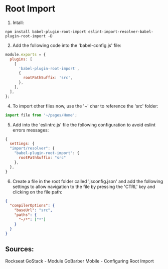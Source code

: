 # Root Import

1. Intall: 
```
npm install babel-plugin-root-import eslint-import-resolver-babel-plugin-root-import -D
```

2. Add the following code into the 'babel-config.js' file:
```js
module.exports = {
  plugins: [
    [
      'babel-plugin-root-import',
      {
        rootPathSuffix: 'src',
      },
    ],
  ],
};

```
4. To import other files now, use the '~' char to reference the 'src' folder:
```javascript
import file from '~/pages/Home';
```
5. Add into the 'eslintrc.js' file the following configuration to avoid eslint errors messages:
```js
{
  settings: {
  "import/resolver": {
    "babel-plugin-root-import": {
      rootPathSuffix: "src"
    },
  },
}
```
6. Create a file in the root folder called 'jsconfig.json' and add the following settings to allow navigation to the file by pressing the 'CTRL' key and clicking on the file path:
```json
{
  "compilerOptions": {
    "baseUrl": "src",
    "paths": {
      "~/*": ["*"]
    }
  }
}
```

## Sources:
Rockseat GoStack - Module GoBarber Mobile - Configuring Root Import
